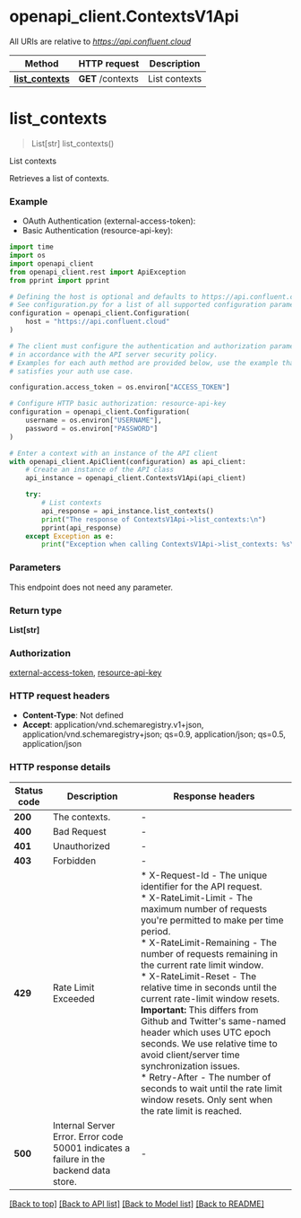 # openapi_client.ContextsV1Api

All URIs are relative to *https://api.confluent.cloud*

Method | HTTP request | Description
------------- | ------------- | -------------
[**list_contexts**](ContextsV1Api.md#list_contexts) | **GET** /contexts | List contexts


# **list_contexts**
> List[str] list_contexts()

List contexts

Retrieves a list of contexts.

### Example

* OAuth Authentication (external-access-token):
* Basic Authentication (resource-api-key):
```python
import time
import os
import openapi_client
from openapi_client.rest import ApiException
from pprint import pprint

# Defining the host is optional and defaults to https://api.confluent.cloud
# See configuration.py for a list of all supported configuration parameters.
configuration = openapi_client.Configuration(
    host = "https://api.confluent.cloud"
)

# The client must configure the authentication and authorization parameters
# in accordance with the API server security policy.
# Examples for each auth method are provided below, use the example that
# satisfies your auth use case.

configuration.access_token = os.environ["ACCESS_TOKEN"]

# Configure HTTP basic authorization: resource-api-key
configuration = openapi_client.Configuration(
    username = os.environ["USERNAME"],
    password = os.environ["PASSWORD"]
)

# Enter a context with an instance of the API client
with openapi_client.ApiClient(configuration) as api_client:
    # Create an instance of the API class
    api_instance = openapi_client.ContextsV1Api(api_client)

    try:
        # List contexts
        api_response = api_instance.list_contexts()
        print("The response of ContextsV1Api->list_contexts:\n")
        pprint(api_response)
    except Exception as e:
        print("Exception when calling ContextsV1Api->list_contexts: %s\n" % e)
```



### Parameters
This endpoint does not need any parameter.

### Return type

**List[str]**

### Authorization

[external-access-token](../ccloud/README.md#external-access-token), [resource-api-key](../ccloud/README.md#resource-api-key)

### HTTP request headers

 - **Content-Type**: Not defined
 - **Accept**: application/vnd.schemaregistry.v1+json, application/vnd.schemaregistry+json; qs=0.9, application/json; qs=0.5, application/json

### HTTP response details
| Status code | Description | Response headers |
|-------------|-------------|------------------|
**200** | The contexts. |  -  |
**400** | Bad Request |  -  |
**401** | Unauthorized |  -  |
**403** | Forbidden |  -  |
**429** | Rate Limit Exceeded |  * X-Request-Id - The unique identifier for the API request. <br>  * X-RateLimit-Limit - The maximum number of requests you&#39;re permitted to make per time period. <br>  * X-RateLimit-Remaining - The number of requests remaining in the current rate limit window. <br>  * X-RateLimit-Reset - The relative time in seconds until the current rate-limit window resets.      **Important:** This differs from Github and Twitter&#39;s same-named header which uses UTC epoch seconds. We use relative time to avoid client/server time synchronization issues. <br>  * Retry-After - The number of seconds to wait until the rate limit window resets. Only sent when the rate limit is reached. <br>  |
**500** | Internal Server Error. Error code 50001 indicates a failure in the backend data store.  |  -  |

[[Back to top]](#) [[Back to API list]](../ccloud/README.md#documentation-for-api-endpoints) [[Back to Model list]](../ccloud/README.md#documentation-for-models) [[Back to README]](../ccloud/README.md)

